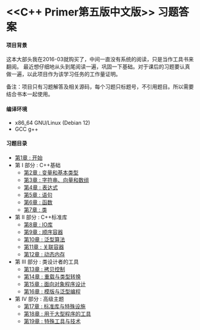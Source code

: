 # <<C++ Primer第五版中文版>> 习题答案

#### 项目背景
这本大部头我在2016-03就购买了，中间一直没有系统的阅读，只是当作工具书来翻阅。
最近想仔细地从头到尾阅读一遍，巩固一下基础。对于课后的习题要认真做一遍，以此项目作为该学习任务的工作量证明。

备注：项目只有习题解答及相关源码，每个习题只标题号，不引用题目。所以需要结合书本一起使用。
#### 编译环境
- x86_64 GNU/Linux (Debian 12)
- GCC g++

#### 习题目录
- [第1章 : 开始](ch01/README.md)
- 第 I 部分 : C++基础
	- [第2章 : 变量和基本类型](ch02/README.md)
	- [第3章 : 字符串、向量和数组](ch03/README.md)
	- [第4章 : 表达式](ch04/README.md)
	- [第5章 : 语句](ch05/README.md)
	- [第6章 : 函数](ch06/README.md)
	- [第7章 : 类](ch07/README.md)
- 第 II 部分 : C++标准库
	- [第8章 : IO库](ch08/README.md)
	- [第9章 : 顺序容器](ch09/README.md)
	- [第10章 : 泛型算法](ch10/README.md)
	- [第11章 : 关联容器](ch11/README.md)
	- [第12章 : 动态内存](ch12/README.md)
- 第 III 部分 : 类设计者的工具
	- [第13章 : 拷贝控制](ch13/README.md)
	- [第14章 : 重载与类型转换](ch14/README.md)
	- [第15章 : 面向对象程序设计](ch15/README.md)
	- [第16章 : 模版与泛型编程](ch16/README.md)
- 第 IV 部分 : 高级主题
	- [第17章 : 标准库与特殊设施](ch17/README.md)
	- [第18章 : 用于大型程序的工具](ch18/README.md)
	- [第19章 : 特殊工具与技术](ch19/README.md)

